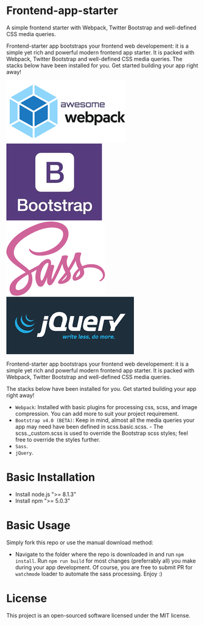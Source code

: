 # Frontend-app-starter
A simple frontend starter with Webpack, Twitter Bootstrap and well-defined CSS media queries.

Frontend-starter app bootstraps your frontend web developement: it is a simple yet rich and powerful modern frontend app starter. It is packed with Webpack, Twitter Bootstrap and well-defined CSS media queries. The stacks below have been installed for you. Get started building your app right away!

![Alt text](/image/webpack.png?raw=true "Stacks")
![Alt text](/image/Bootstrap.jpeg?raw=true "Stacks")
![Alt text](/image/sass.png?raw=true "Stacks")
![Alt text](/image/jquery.png?raw=true "Stacks")


Frontend-starter app bootstraps your frontend web developement: it is a simple yet rich and powerful modern frontend app starter. It is packed with Webpack, Twitter Bootstrap and well-defined CSS media queries.

The stacks below have been installed for you. Get started building your app right away!
- `Webpack`: Installed with basic plugins for processing css, scss, and image compression. You can add more to suit your project requirement.
- `Bootstrap v4.0 (BETA)`: Keep in mind, almost all the media queries your app may need have been defined in scss.basic.scss. - The scss._custom.scss is used to override the Bootstrap scss styles; feel free to override the styles further.
- `Sass`.
- `jQuery`.

# Basic Installation
- Install node.js ">= 8.1.3"
- Install npm  ">= 5.0.3"

# Basic Usage
Simply fork this repo or use the manual download method:
- Navigate to the folder where the repo is downloaded in and run `npm install`. Run `npm run build` for most changes (preferrably all) you make during your app development. Of course, you are free to submit PR for `watchmode` loader to automate the sass processing. Enjoy :)


# License
This project is an open-sourced software licensed under the MIT license.
